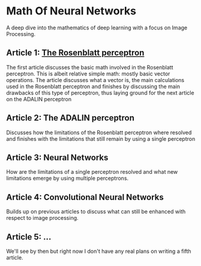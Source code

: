 # Math Of Neural Networks

A deep dive into the mathematics of deep learning with a focus on Image Processing.

## Article 1: [The Rosenblatt perceptron](https://sergedesmedt.github.io/MathOfNeuralNetworks/RosenblattPerceptronArticle.html)

The first article discusses the basic math involved in the Rosenblatt perceptron. This is albeit relative simple math: mostly basic vector operations. The article discusses what a vector is, the main calculations used in the Rosenblatt perceptron and finishes by discussing the main drawbacks of this type of perceptron, thus laying ground for the next article on the ADALIN perceptron

## Article 2: The ADALIN perceptron

Discusses how the limitations of the Rosenblatt perceptron where resolved and finishes with the limitations that still remain by using a single perceptron

## Article 3: Neural Networks

How are the limitations of a single perceptron resolved and what new limitations emerge by using multiple perceptrons.

## Article 4: Convolutional Neural Networks

Builds up on previous articles to discuss what can still be enhanced with respect to image processing.

## Article 5: ...

We'll see by then but right now I don't have any real plans on writing a fifth article.